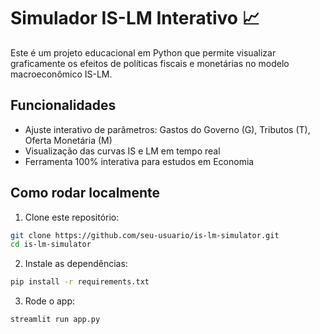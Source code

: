# Simulador IS-LM Interativo 📈

Este é um projeto educacional em Python que permite visualizar graficamente os efeitos de políticas fiscais e monetárias no modelo macroeconômico IS-LM.

## Funcionalidades
- Ajuste interativo de parâmetros: Gastos do Governo (G), Tributos (T), Oferta Monetária (M)
- Visualização das curvas IS e LM em tempo real
- Ferramenta 100% interativa para estudos em Economia

## Como rodar localmente

1. Clone este repositório:
```bash
git clone https://github.com/seu-usuario/is-lm-simulator.git
cd is-lm-simulator
```

2. Instale as dependências:
```bash
pip install -r requirements.txt
```

3. Rode o app:
```bash
streamlit run app.py
```
